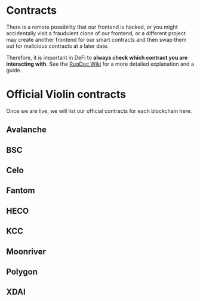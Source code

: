 # Contracts
There is a remote possibility that our frontend is hacked, or you might accidentally visit a fraudulent clone of our frontend, or a different project may create another frontend for our smart contracts and then swap them out for malicious contracts at a later date.

Therefore, it is important in DeFi to **always check which contract you are interacting with**. See the [RugDoc Wiki](https://wiki.rugdoc.io/docs/how-to-check-your-contract-interactions/) for a more detailed explanation and a guide.

# Official Violin contracts
Once we are live, we will list our official contracts for each blockchain here.

<!-- tabs:start -->

## **Avalanche**
## **BSC**
## **Celo**
## **Fantom**
## **HECO**
## **KCC**
## **Moonriver**
## **Polygon**
## **XDAI**

<!-- tabs:end -->